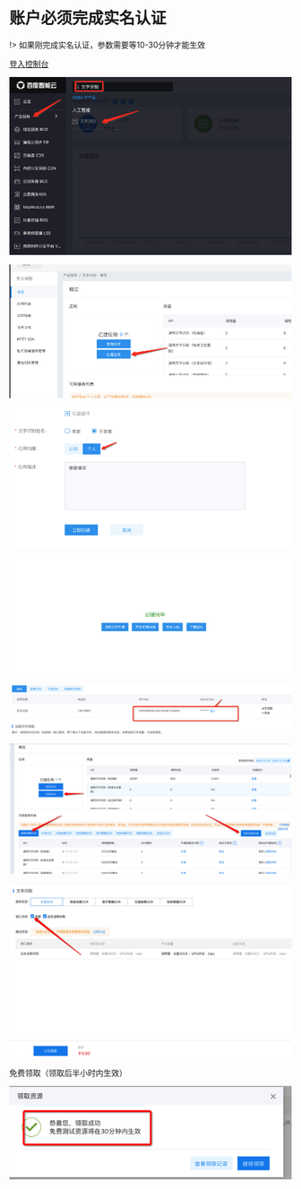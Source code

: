 

# 账户必须完成实名认证

!> 如果刚完成实名认证，参数需要等10-30分钟才能生效


[登入控制台](https://console.bce.baidu.com/)

![输入图片说明](ocr.assets/124511_a0661e1d_1093073.png "屏幕截图.png")


![输入图片说明](ocr.assets/124556_50cd0e7a_1093073.png "屏幕截图.png")


![输入图片说明](ocr.assets/124652_c5ad3eb2_1093073.png "屏幕截图.png")


![输入图片说明](ocr.assets/124724_e6d7492e_1093073.png "屏幕截图.png")


![输入图片说明](ocr.assets/124743_24adf73d_1093073.png "屏幕截图.png")


![image-20211124225921523](ocr.assets/image-20211124225921523.png)

![Snip20220106_15](ocr.assets/Snip20220106_15.png)

免费领取（领取后半小时内生效）

![Snip20220106_16](ocr.assets/Snip20220106_16.png)

